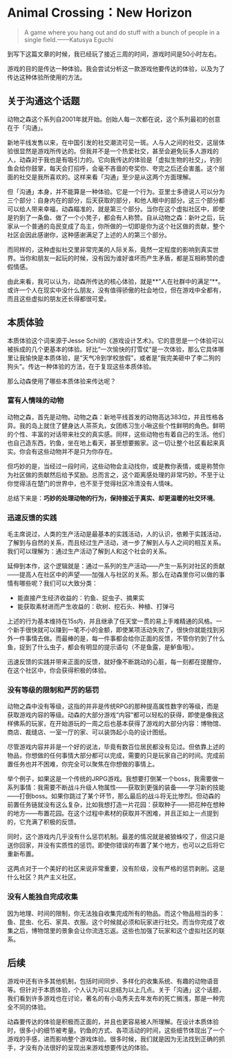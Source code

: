 # Animal Crossing：New Horizon

> A game where you hang out and do stuff with a bunch of people in a single field.——Katusya Eguchi

到写下这篇文章的时候，我已经玩了接近三周的时间，游戏时间是50小时左右。

游戏的目的是传达一种体验。我会尝试分析这一款游戏他要传达的体验，以及为了传达这种体验所使用的方法。

## 关于沟通这个话题

动物之森这个系列自2001年就开始。创始人每一次都在说，这个系列最初的创意在于「沟通」。

新地平线发售以来，在中国引发的社交潮流可见一斑。人与人之间的社交，这层体验很显然是游戏所传达的。但我并不是一个热爱社交，甚至会避免玩多人游戏的人，动森对于我也是有吸引力的。它向我传达的体验是「虚拟生物的社交」，钓到鱼会给你鼓掌，每天会打招呼，会毫不吝啬的夸奖你、夸完之后还会害羞。这个层面的社交是我所喜欢的。这样来看「沟通」至少是从这两个方面理解。

但「沟通」本身，并不能算是一种体验。它是一个行为。亚里士多德说人可以分为三个部分：自身内在的部分，后天获取的部分，和他人眼中的部分。这三个部分都可以给人带来幸福，动森瞄准的，就是第三个部分。当你在这个虚拟社区中，即使是钓到了一条鱼、做了一个小凳子，都会有人称赞。自从动物之森：新叶之后，玩家从一个普通的岛民变成了岛主，你所做的一切即是你为这个社区做的贡献，整个社区会因此感谢你，这种感谢满足了上述的人的第三个部分。

而同样的，这种虚拟社交里非常完美的人际关系，竟然一定程度的影响到真实世界。当你和朋友一起玩的时候，没有因为谁好谁坏而产生矛盾，都是互相称赞的虚假情感。

由此来看，我可以认为，动森所传达的核心体验，就是**”人在社群中的满足“**。或许一个人在现实中没什么朋友，没有值得骄傲的社会地位，但在游戏中全都有，而且这些虚拟的朋友还长得都很可爱。

## 本质体验

本质体验这个词来源于Jesse Schil的《游戏设计艺术》。它的意思是一个体验可以被拆成的几个更基本的体验。好比“一次愉快的打雪仗”是一次体验，那么它具体哪里让我愉快是本质体验，是“天气冷到学校放假”，或者是“我完美砸中了李二狗的狗头”。传达一种体验的方法，在于复现这些本质体验。

那么动森使用了哪些本质体验来传达呢？

### 富有人情味的动物

动物之森，首先是动物。动物之森：新地平线首发的动物高达383位，并且性格各异。我的岛上就住了健身达人茶茶丸，女团练习生小啾这些个性鲜明的角色。鲜明的个性、丰富的对话带来社交的真实感。同样，这些动物也有着自己的生活。他们也自己造东西，钓鱼，坐在地上看天，甚至想要搬家。这一切让整个社区看起来真实。你会有这些动物并不是只为你存在。

但巧妙的是，当经过一段时间，这些动物会主动找你，或是教你表情，或是称赞你为社区做的贡献然后给予奖励。总而言之，这个距离感处理的非常巧妙。不至于让你觉得活在楚门的世界中，也不至于觉得社区冷清没有人情味。

总结下来是：**巧妙的处理动物的行为，保持接近于真实、却更温暖的社交环境**。

### 迅速反馈的实践

毛主席说过，人类的生产活动是最基本的实践活动，人的认识，依赖于实践活动，了解到与自然的关系，而且经过生产活动，进一步了解到人与人之间的相互关系。我们可以理解为：通过生产活动了解到人和这个社会的关系。

延伸到本作，这个逻辑就是：通过一系列的生产活动——产生一系列对社区的贡献——提高人在社区中的声望——加强人与社区的关系。那么在动森里你可以做的事情有哪些呢？我们可以大致分类：

* 能直接产生经济收益的：钓鱼、捉虫子、摘果实
* 能获取素材进而产生收益的：砍树、挖石头、种植、打弹弓

上述的行为基本维持在15s内，并且继承了任天堂一贯的易上手难精通的风格。一个新手很快就可以赚到一笔不小的金额，即使某项活动失败了，很快你就能找到另外一件事情去做。而最棒的是，每一件事都会给你正面的反馈，不管你钓到了什么鱼，捉到了什么虫子，都会有明显的提示语句（不是鱼露，是鲈鱼哦）。

迅速反馈的实践并带来正面的反馈，就好像不断跳动的心脏，每一刻都在提醒你，在这个社区中，你会获得积极的体验。

### 没有等级的限制和严厉的惩罚

动物之森中没有等级，这指的并非是传统RPG的那种提高属性数字的等级，而是获取游戏内容的等级。动森的大部分游戏“内容”都可以轻松的获得，即使是像我这样佛系的玩家，在开始游玩的一周之后也基本获得了游戏的大部分内容：博物馆、商店、裁缝店、一室一厅的家、可以装饰起小岛的设计图纸。

尽管游戏内容并非是一个好的说法，毕竟有数百位居民都没有见过。但依靠上述的物品，你想做的任何事情大部分都可以完成，需要的只是玩家自己的时间。完成前置任务也并不困难，你完全可以聚焦在你想做的事情上。

举个例子，如果这是一个传统的JRPG游戏。我想要打倒某一个boss，我需要做一系列事情：我需要不断战斗升级人物属性——获取到更强的装备——学习新的技能——打倒boss。如果你跳过了某个环节，那么最后的战斗将无比惨烈。但动森的前置任务链就没有这么复杂，比如我想打造一片花园：获取种子——把花种在想种的地方——布置花园。在这个过程中素材的获取并不困难，并且正如上一点提到的，它充满了积极的反馈。

同时，这个游戏内几乎没有什么惩罚机制。最差的情况就是被狼蛛咬了，但这只是送你回家，并没有实质性的惩罚。即使你错误的布置了某个地方，也可以之后将它重新布置。

这两点对于一个美好的社区来说非常重要，没有阶级，没有严格的惩罚剥削。这是什么社区？共产主义社区。

### 没有人能独自完成收集

因为地理、时间的限制，你无法独自收集完成所有的物品。而这个物品相当的多：鱼、昆虫、化石、家具、衣服。这个时候就必须和玩家进行社交。而当你完成了收集之后，博物馆里的景象会让你流连忘返。这些也加强了玩家和这个虚拟社区的联系。

## 后续

游戏中还有许多其他机制，包括时间同步、多样化的收集系统、有趣的动物语音等。但针对于本质体验，个人认为可以总结为以上几点。关于「沟通」这个话题，我们看到许多游戏也在讨论，著名的有小岛秀夫去年发布的死亡搁浅，那是一种完全不同的体验。

动森要传达的体验是积极而正面的，并且也更容易被人所理解。在设计本质体验时，很多小的细节被考量。钓鱼的方式、各项活动的时间，这些细节体现出了一个游戏的手感，进而影响整个游戏体验。很多时候，我们就是因为无法找到正确的抓手，才没有办法很好的呈现出来游戏想要传达的体验。

